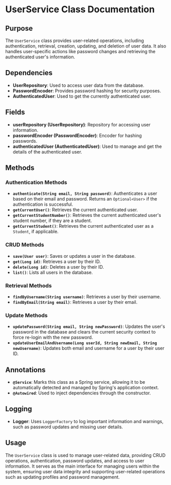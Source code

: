 # UserService Class Documentation

## Purpose

The `UserService` class provides user-related operations, including authentication, retrieval, creation, updating, and deletion of user data. It also handles user-specific actions like password changes and retrieving the authenticated user's information.

## Dependencies

- **UserRepository**: Used to access user data from the database.
- **PasswordEncoder**: Provides password hashing for security purposes.
- **AuthenticatedUser**: Used to get the currently authenticated user.

## Fields

- **userRepository (UserRepository)**: Repository for accessing user information.
- **passwordEncoder (PasswordEncoder)**: Encoder for hashing passwords.
- **authenticatedUser (AuthenticatedUser)**: Used to manage and get the details of the authenticated user.

## Methods

### Authentication Methods

- **`authenticate(String email, String password)`**: Authenticates a user based on their email and password. Returns an `Optional<User>` if the authentication is successful.
- **`getCurrentUser()`**: Retrieves the current authenticated user.
- **`getCurrentStudentNumber()`**: Retrieves the current authenticated user's student number, if they are a student.
- **`getCurrentStudent()`**: Retrieves the current authenticated user as a `Student`, if applicable.

### CRUD Methods

- **`save(User user)`**: Saves or updates a user in the database.
- **`get(Long id)`**: Retrieves a user by their ID.
- **`delete(Long id)`**: Deletes a user by their ID.
- **`list()`**: Lists all users in the database.

### Retrieval Methods

- **`findByUsername(String username)`**: Retrieves a user by their username.
- **`findByEmail(String email)`**: Retrieves a user by their email.

### Update Methods

- **`updatePassword(String email, String newPassword)`**: Updates the user's password in the database and clears the current security context to force re-login with the new password.
- **`updateUserEmailAndUsername(Long userId, String newEmail, String newUsername)`**: Updates both email and username for a user by their user ID.

## Annotations

- **`@Service`**: Marks this class as a Spring service, allowing it to be automatically detected and managed by Spring's application context.
- **`@Autowired`**: Used to inject dependencies through the constructor.

## Logging

- **Logger**: Uses `LoggerFactory` to log important information and warnings, such as password updates and missing user details.

## Usage

The `UserService` class is used to manage user-related data, providing CRUD operations, authentication, password updates, and access to user information. It serves as the main interface for managing users within the system, ensuring user data integrity and supporting user-related operations such as updating profiles and password management.
